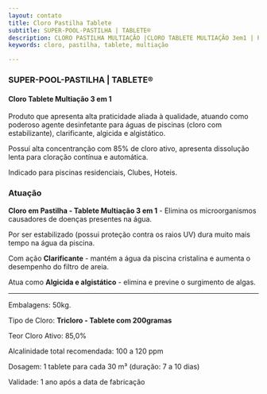 ```yaml
---
layout: contato
title: Cloro Pastilha Tablete
subtitle: SUPER-POOL-PASTILHA | TABLETE®
description: CLORO PASTILHA MULTIAÇÃO |CLORO TABLETE MULTIAÇÃO 3em1 | PUREWATER EFLUENTES
keywords: cloro, pastilha, tablete, multiação

---
```

### SUPER-POOL-PASTILHA | TABLETE® 
#### Cloro Tablete Multiação 3 em 1


Produto que apresenta alta praticidade aliada à qualidade, atuando como poderoso agente desinfetante para águas de piscinas (cloro com estabilizante), clarificante, algicida e algistático. 

Possuí alta concentranção com 85% de cloro ativo, apresenta dissolução lenta para cloração contínua e automática.

Indicado para piscinas residenciais, Clubes, Hoteis.

### Atuação

**Cloro em Pastilha - Tablete Multiação 3 em 1** - Elimina os microorganismos causadores de doenças presentes na água.

Por ser estabilizado (possui proteção contra os raios UV) dura muito mais tempo na água da piscina.

Com ação **Clarificante** - mantém a água da piscina cristalina e aumenta o desempenho do filtro de areia.

Atua como **Algicida e algistático** - elimina e previne o surgimento de algas.

----

Embalagens: 50kg.

Tipo de Cloro: **Tricloro - Tablete com 200gramas**

Teor Cloro  Ativo: 85,0%

Alcalinidade total recomendada: 100 a 120 ppm           

Dosagem: 1 tablete para cada 30 m³ (duração: 7 a 10 dias)

Validade: 1 ano após a data de fabricação


